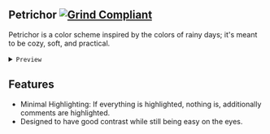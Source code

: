 ## Petrichor [![Grind Compliant](https://img.shields.io/badge/Grind-Compliant-blue)](https://github.com/grindhousedev/grindlines)

Petrichor is a color scheme inspired by the colors of rainy days; it's meant to be cozy, soft, and practical. 
<details>
  <summary><code>Preview</code></summary>
   
   ![petrichor3](https://github.com/user-attachments/assets/7b1d2f3b-6447-46ce-98d0-1fb9330b2a0f)

  > The font in the screenshot is [Monaspace Radon](https://monaspace.githubnext.com/); The editor is [Kakoune](https://kakoune.org/)

</details>

## Features
- Minimal Highlighting: If everything is highlighted, nothing is, additionally comments are highlighted.
- Designed to have good contrast while still being easy on the eyes.
